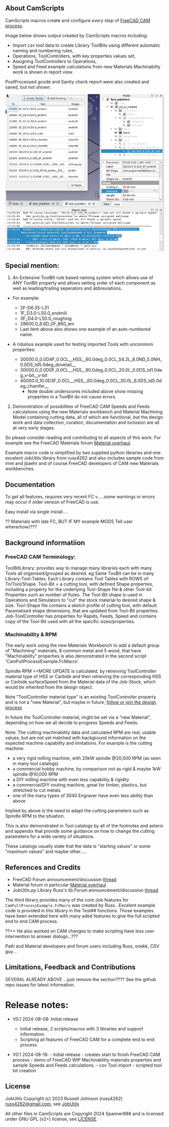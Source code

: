 ## About CamScripts

CamScripts macros create and configure *every* step of [FreeCAD CAM process](https://wiki.freecad.org/CAM_Workbench).

Image below shows output created by CamScripts macros including:

  - Import csv tool data to create Library ToolBits using different automatic naming and numbering rules,
  - Operations, ToolControllers, with key properties values set,
  - Assigning ToolControllers to Operations,
  - Speed and Feed example calculations from new Materials Machinabilty work is shown in report view.

PostProcessed gcode and Sanity check report were also created and saved, but not shown.

![Import, Rules, Full process condensed example](./images/Import_RulesFull_process.png)

## Special mention:

1. An Extensive ToolBit rule based naming system which allows use of ANY ToolBit property and allows setting order of each component as well as leading/trailing seperators and abbreviations.

  - For example:
    - 2F-D6.35-L31
    - 1F_D3.0-L50.0_endmill
    - 3F_D4.0-L50.0_roughing
    - 28600.0_8.6D_0F_860_em
    - Last item above also shows one example of an auto-numbered name.

  - A ridulous example used for testing imported Tools with uncommon properties:
      - 30000.0_0.0D4F_0.0CL__HSS__60.0deg_0.0CL_54.2L_8.0ND_5.0NH_0.0DS_td5.0deg_dovetail__
      - 30000.0_0.0D0F_0.0CL__HSS__90.0deg_0.0CL_20.0L_0.0DS_td1.0deg_v-bit__v-bit
      - 40000.0_10.0D3F_0.0CL__HSS__60.0deg_0.0CL_30.0L_6.0DS_td5.0deg_chamfer__
        - Note double underscores included above show missing properties in a ToolBit do not cause errors.

2. Demonstration of possiblities of FreeCAD CAM Speeds and Feeds calculations using the new Materials workbench and Material Machining Model containing cutting data, all of which are functional, but the design work and data collection, curation, documentation and inclusion are all at very early stages.

So please consider reading and contributing to all aspects of this work. For example see the FreeCAD Materials forum [Material overhaul](https://forum.freecad.org/viewtopic.php?t=78242).

Example macro code is simplified by two supplied python libraries and one excelent JobUtils library from russ4262 and also includes sample code from imm and jbaehr and of course FreeCAD developers of CAM new Materials workbenches.

## Documentation

To get all features, requires very recent FC v.....some warnings or errors may occur if older version of FreeCAD is use.

Easy install via single install....

?? Materials with late FC, BUT IF MY example MODS Tell user where/how/???

## Background informatiion

### FreeCAD CAM Terminology:
ToolBitLibrary: provides way to manage many libraries each with many Tools
  all organised/grouped as desired. eg Same TooBit can be in many Library-Tool-Tables.
  Each Library contains Tool Tables with ROWS of: Tn/Tool/Shape.
Tool-Bit = a cutting tool, with defined Shape properties,
      including a property for the underlying Tool-Shape file
      & other Tool-bit Properties such as number of flutes.
      The Tool-Bit shape is used in Operations and Simulators to
      "cut" the stock material to desired shape & size.
Tool-Shape file contains a sketch profile of cutting tool,
  with default Paramatised shape dimensions,
  that are updated from Tool-Bit properties.
Job-ToolController has properties for Rapids, Feeds, Speed
  and contains copy of the Tool-Bit used with all the specific sizes/properties.

### Machinability & RPM

The early work using the new Materials Workbench to add a default group of "Machining" materials, 8 common metal and 5 wood, that have "Machinability" properties is also demonstrated in the second script 'CamFullProcessExample.FcMacro'.

Spindle RPM <<MORE UPDATE is calculated, by retreiving ToolController material type of HSS or Carbide and then retreiving the corresponding HSS or Carbide surfaceSpeed from the Material data of the Job-Stock, which would be inherited from the design object.

Note "ToolController material type" is an existing ToolController property and is not a "new Material", but maybe in future, [follow or join the design process]()

In future the ToolController material, might be set via a "new Material", depending on how we all decide to progress Speeds and Feeds.

Note: The cutting machinability data and calculated RPM are real, usable values, but are not yet matched with background information on the expected machine capability and limitations. For example is the cutting machine:
* a very rigid milling machine, with 20kW spindle @20,000 RPM (as seen in many tool catalogs)
* a commercial hobby machine, by comparison not as rigid & maybe 1kW spindle @10,000 RPM
* a DIY milling machine with even less capability & rigidity
* a commercial/DIY routing machine, great for timber, plastics, but stretched to cut metals
* one of the many types of 3040 Engraver have even less ability than above

Implied by above is the need to adapt the cutting parameters such as Spindle RPM to the situation.

This is also demonstrated in Tool catalogs by all of the footnotes and asterix and appendix that provide some guidance on how to change the cutting parameters for a wide variety of situations.

These catalogs usually state that the data is "starting values" or some "maximum values" and maybe other.....


## References and Credits

* FreeCAD Forum announcement/discussion [thread](https://forum.freecadweb.org/viewtopic.php?f=3&t=60818)
* Material forum in particular [Material overhaul](https://forum.freecad.org/viewtopic.php?t=78242)
* JobUtils.py Library Russ's lib Forum announcement/discussion [thread](https://forum.freecadweb.org/viewtopic.php?f=3&t=60818)

The third library provides many of the core Job features for `CamFullProcessExample.FcMacro` was created by Russ..
Excelent example code is provided in this library in the Test## functions.
Those examples have been extended here with many aded features to give the full scripted end to end CAM process.

??++ He also worked on CAM changes to make scripting have less user intervention to answer dialogs...???

Path and Material developers and forum users including Russ, onekk, CSV guy...


## Limitations, Feedback and Contributions

SEVERAL ALREADY ABOVE ...just remove the section????
See the github repo issues for latest information.


# Release notes:

* V0.1  2024-08-08:  Initial release
    * Initial release, 2 scripts/macros with 3 libraries and support information.
    * Scripting all features of FreeCAD CAM for a complete end to end process

* V0.1  2024-08-16:
            - Initial release
            - creates start to finish FreeCAD CAM process
            - demo of FreeCAD WIP Machinability materials properties and sample Speeds and Feeds calculations.
            - csv Tool import
            - scripted tool bit creation

## License

JobUtils Copyright (c) 2023 Russell Johnson (russ4262) <russ4262@gmail.com>, see [JobUtils](JobUtils.py)

All other files in CamScripts are Copyright 2024 Spanner888 and is licensed under GNU GPL (v2+) license, see [LICENSE](LICENSE).

